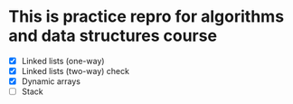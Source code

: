 # This is practice repro for algorithms and data structures course

- [x] Linked lists (one-way)
- [x] Linked lists (two-way) check
- [x] Dynamic arrays
- [ ] Stack

